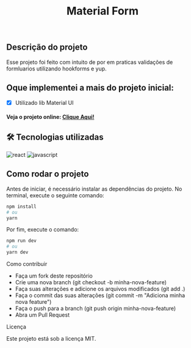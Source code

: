 <br/>
<div align="center">

  # Material Form

<br/></div>


## Descrição do projeto

Esse projeto foi feito com intuito de por em praticas validações de formluarios utilizando hookforms e yup. 

## Oque implementei a mais do projeto inicial:
- [x] Utilizado lib Material UI


#### Veja o projeto online: [Clique Aqui!](https://ignite-lab-2022-lemon.vercel.app)


## 🛠 Tecnologias utilizadas

![react][react] ![javascript][javascript]

[react]: https://img.shields.io/badge/react-1E4174?style=for-the-badge&logo=react&logoColor=white

[javascript]: https://img.shields.io/badge/javascript-1E4174?style=for-the-badge&logo=javascript&logoColor=white



## Como rodar o projeto

Antes de iniciar, é necessário instalar as dependências do projeto. No terminal, execute o seguinte comando:

```bash
npm install
# ou
yarn

```

Por fim, execute o comando:

```bash
npm run dev
# ou
yarn dev
```

Como contribuir

- Faça um fork deste repositório
- Crie uma nova branch (git checkout -b minha-nova-feature)
- Faça suas alterações e adicione os arquivos modificados (git add .)
- Faça o commit das suas alterações (git commit -m "Adiciona minha nova feature")
- Faça o push para a branch (git push origin minha-nova-feature)
- Abra um Pull Request

Licença

Este projeto está sob a licença MIT.
